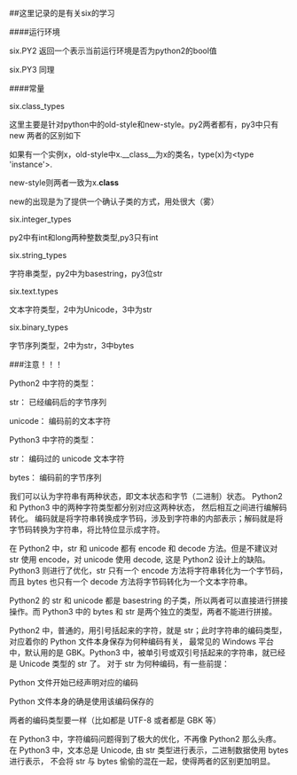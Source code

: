 ##这里记录的是有关six的学习

####运行环境

six.PY2 返回一个表示当前运行环境是否为python2的bool值

six.PY3 同理

####常量

six.class_types

这里主要是针对python中的old-style和new-style。py2两者都有，py3中只有new
两者的区别如下

如果有一个实例x，old-style中x.__class__为x的类名，type(x)为<type
  'instance'>.
  
new-style则两者一致为x.__class__
  
new的出现是为了提供一个确认子类的方式，用处很大（雾）
  
six.integer_types

py2中有int和long两种整数类型,py3只有int

six.string_types

字符串类型，py2中为basestring，py3位str

six.text.types

文本字符类型，2中为Unicode，3中为str

six.binary_types

字节序列类型，2中为str，3中bytes

###注意！！！

Python2 中字符的类型：

str： 已经编码后的字节序列

unicode： 编码前的文本字符


Python3 中字符的类型：

str： 编码过的 unicode 文本字符

bytes： 编码前的字节序列

我们可以认为字符串有两种状态，即文本状态和字节（二进制）状态。
Python2 和 Python3 中的两种字符类型都分别对应这两种状态，
然后相互之间进行编解码转化。
编码就是将字符串转换成字节码，涉及到字符串的内部表示；解码就是将字节码转换为字符串，将比特位显示成字符。

在 Python2 中，str 和 unicode 都有 encode 和 decode 方法。但是不建议对 str 使用 encode，对 unicode 使用 decode, 
这是 Python2 设计上的缺陷。Python3 则进行了优化，str 只有一个 encode 方法将字符串转化为一个字节码，
而且 bytes 也只有一个 decode 方法将字节码转化为一个文本字符串。

Python2 的 str 和 unicode 都是 basestring 的子类，所以两者可以直接进行拼接操作。而 Python3 中的 bytes 和 str 是两个独立的类型，两者不能进行拼接。

Python2 中，普通的，用引号括起来的字符，就是 str；此时字符串的编码类型，对应着你的 Python 文件本身保存为何种编码有关，
最常见的 Windows 平台中，默认用的是 GBK。Python3 中，被单引号或双引号括起来的字符串，就已经是 Unicode 类型的 str 了。
对于 str 为何种编码，有一些前提：

Python 文件开始已经声明对应的编码

Python 文件本身的确是使用该编码保存的

两者的编码类型要一样（比如都是 UTF-8 或者都是 GBK 等）

在 Python3 中，字符编码问题得到了极大的优化，不再像 Python2 那么头疼。
在 Python3 中，文本总是 Unicode, 由 str 类型进行表示，二进制数据使用 bytes 进行表示，
不会将 str 与 bytes 偷偷的混在一起，使得两者的区别更加明显。




